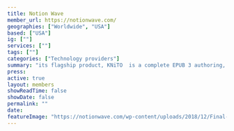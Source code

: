```yaml
---
title: Notion Wave
member_url: https://notionwave.com/
geographies: ["Worldwide", "USA"]
based: ["USA"]
ig: [""] 
services: [""] 
tags: [""]
categories: ["Technology providers"]
summary: "its flagship product, KNiTO  is a complete EPUB 3 authoring, publishing, sales, and reader solution. KNiTO Store is a dedicated EPUB 3 book shop."
press:
active: true
layout: members
showReadTime: false
showDate: false
permalink: ""
date: 
featureImage: "https://notionwave.com/wp-content/uploads/2018/12/Final-NW-logo.png"
---
```

